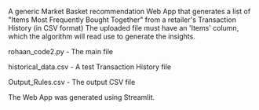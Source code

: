A generic Market Basket recommendation Web App that generates a list of "Items Most Frequently Bought Together" from a retailer's Transaction History (in CSV format)
The uploaded file must have an 'Items' column, which the algorithm will read use to generate the insights.

rohaan_code2.py - The main file

historical_data.csv - A test Transaction History file

Output_Rules.csv - The output CSV file

The Web App was generated using Streamlit.
